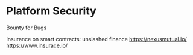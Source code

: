 # Platform Security

Bounty for Bugs

Insurance on smart contracts: unslashed finance https://nexusmutual.io/ https://www.insurace.io/​
